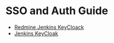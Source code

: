 # SSO and Auth Guide

- [Redmine Jenkins KeyCloack](http://devopsku.be/setup/redmine-keycloak/)
- [Jenkins KeyCloak](https://stackoverflow.com/questions/54035096/automate-jenkins-keycloak-plugin-with-groovy-script)